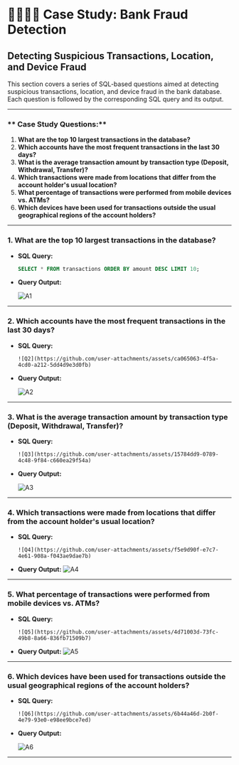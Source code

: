 # 🧑‍💻👩‍💻 Case Study: Bank Fraud Detection

## Detecting Suspicious Transactions, Location, and Device Fraud

This section covers a series of SQL-based questions aimed at detecting suspicious transactions, location, and device fraud in the bank database. Each question is followed by the corresponding SQL query and its output.

---

### ** Case Study Questions:**
1. **What are the top 10 largest transactions in the database?**
2. **Which accounts have the most frequent transactions in the last 30 days?**
3. **What is the average transaction amount by transaction type (Deposit, Withdrawal, Transfer)?**
4. **Which transactions were made from locations that differ from the account holder's usual location?**
5. **What percentage of transactions were performed from mobile devices vs. ATMs?**
6. **Which devices have been used for transactions outside the usual geographical regions of the account holders?**

---

### **1. What are the top 10 largest transactions in the database?**

- **SQL Query:**

    ```sql
    SELECT * FROM transactions ORDER BY amount DESC LIMIT 10;
    ```

- **Query Output:**

  ![A1](https://github.com/user-attachments/assets/84c04aae-c759-481f-8a91-8f2b650b1e77)

---

### **2. Which accounts have the most frequent transactions in the last 30 days?**

- **SQL Query:**

    ```
    ![Q2](https://github.com/user-attachments/assets/ca065063-4f5a-4cd0-a212-5dd4d9e3d0fb)

    ```

- **Query Output:**

   ![A2](https://github.com/user-attachments/assets/33d27d3f-b38d-4f4e-adbc-5d6438add39e)


---

### **3. What is the average transaction amount by transaction type (Deposit, Withdrawal, Transfer)?**

- **SQL Query:**

    ```
    ![Q3](https://github.com/user-attachments/assets/15784dd9-0789-4c48-9f84-c660ea29f54a)

    ```

- **Query Output:**

   ![A3](https://github.com/user-attachments/assets/a13a52e2-85cf-4cf8-ae1d-03270c3d27cc)


---

### **4. Which transactions were made from locations that differ from the account holder's usual location?**

- **SQL Query:**

    ```
    ![Q4](https://github.com/user-attachments/assets/f5e9d90f-e7c7-4e61-908a-f043ae9dae7b)

    ```

- **Query Output:**
![A4](https://github.com/user-attachments/assets/c31aea10-40f3-434c-b683-01724cb8dfc4)


---

### **5. What percentage of transactions were performed from mobile devices vs. ATMs?**

- **SQL Query:**

    ```
    ![Q5](https://github.com/user-attachments/assets/4d71003d-73fc-49b8-8a66-836fb71509b7)

    ```

- **Query Output:**
![A5](https://github.com/user-attachments/assets/430892d9-7b41-4afb-bee5-5cd88cda1144)


---

### **6. Which devices have been used for transactions outside the usual geographical regions of the account holders?**

- **SQL Query:**

    ```
    ![Q6](https://github.com/user-attachments/assets/6b44a46d-2b0f-4e79-93e0-e98ee9bce7ed)

    ```

- **Query Output:**

    ![A6](https://github.com/user-attachments/assets/ed8904c0-23bc-4309-8456-ad5494496275)


---


